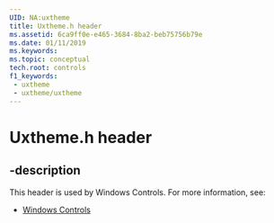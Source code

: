 ```yaml
---
UID: NA:uxtheme
title: Uxtheme.h header
ms.assetid: 6ca9ff0e-e465-3684-8ba2-beb75756b79e
ms.date: 01/11/2019
ms.keywords: 
ms.topic: conceptual
tech.root: controls
f1_keywords:
 - uxtheme
 - uxtheme/uxtheme
---
```


# Uxtheme.h header


## -description

This header is used by Windows Controls. For more information, see:

- [Windows Controls](../_controls/index.md)

